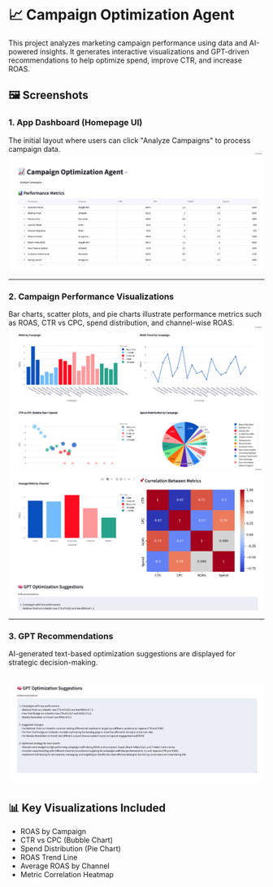 # 📈 Campaign Optimization Agent

This project analyzes marketing campaign performance using data and AI-powered insights. It generates interactive visualizations and GPT-driven recommendations to help optimize spend, improve CTR, and increase ROAS.

## 🖼️ Screenshots

### 1. App Dashboard (Homepage UI)
The initial layout where users can click "Analyze Campaigns" to process campaign data.
![App UI](images/campaign_ui.png)

---

### 2. Campaign Performance Visualizations
Bar charts, scatter plots, and pie charts illustrate performance metrics such as ROAS, CTR vs CPC, spend distribution, and channel-wise ROAS.
![Visual Analytics](images/visual.png)
![AI Recommendations](images/visual2.png)

---

### 3. GPT Recommendations
AI-generated text-based optimization suggestions are displayed for strategic decision-making.

![AI Recommendations](images/gpt_insights.png)
---

## 📊 Key Visualizations Included
- ROAS by Campaign
- CTR vs CPC (Bubble Chart)
- Spend Distribution (Pie Chart)
- ROAS Trend Line
- Average ROAS by Channel
- Metric Correlation Heatmap



